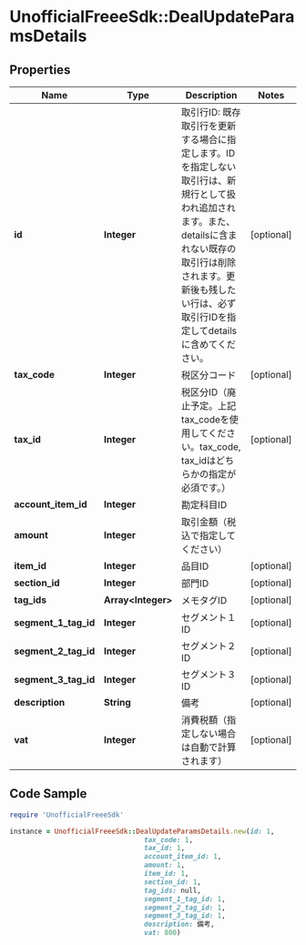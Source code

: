 # UnofficialFreeeSdk::DealUpdateParamsDetails

## Properties

Name | Type | Description | Notes
------------ | ------------- | ------------- | -------------
**id** | **Integer** | 取引行ID: 既存取引行を更新する場合に指定します。IDを指定しない取引行は、新規行として扱われ追加されます。また、detailsに含まれない既存の取引行は削除されます。更新後も残したい行は、必ず取引行IDを指定してdetailsに含めてください。 | [optional] 
**tax_code** | **Integer** | 税区分コード | [optional] 
**tax_id** | **Integer** | 税区分ID（廃止予定。上記tax_codeを使用してください。tax_code, tax_idはどちらかの指定が必須です。） | [optional] 
**account_item_id** | **Integer** | 勘定科目ID | 
**amount** | **Integer** | 取引金額（税込で指定してください） | 
**item_id** | **Integer** | 品目ID | [optional] 
**section_id** | **Integer** | 部門ID | [optional] 
**tag_ids** | **Array&lt;Integer&gt;** | メモタグID | [optional] 
**segment_1_tag_id** | **Integer** | セグメント１ID | [optional] 
**segment_2_tag_id** | **Integer** | セグメント２ID | [optional] 
**segment_3_tag_id** | **Integer** | セグメント３ID | [optional] 
**description** | **String** | 備考 | [optional] 
**vat** | **Integer** | 消費税額（指定しない場合は自動で計算されます） | [optional] 

## Code Sample

```ruby
require 'UnofficialFreeeSdk'

instance = UnofficialFreeeSdk::DealUpdateParamsDetails.new(id: 1,
                                 tax_code: 1,
                                 tax_id: 1,
                                 account_item_id: 1,
                                 amount: 1,
                                 item_id: 1,
                                 section_id: 1,
                                 tag_ids: null,
                                 segment_1_tag_id: 1,
                                 segment_2_tag_id: 1,
                                 segment_3_tag_id: 1,
                                 description: 備考,
                                 vat: 800)
```


